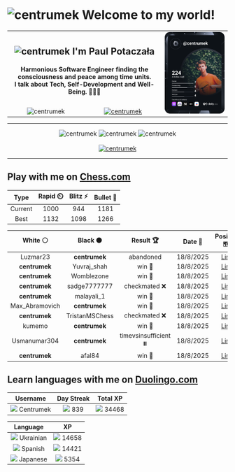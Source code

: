 <h1>
  <img
    src="https://emojis.slackmojis.com/emojis/images/1531849430/4246/blob-sunglasses.gif"
    width="30"
    alt="centrumek"
  />
  Welcome to my world!
</h1>

<table>
  <tbody>
    <tr>
      <td align="center" width="70%" colspan="2">
        <h2>
          <img
            src="https://raw.githubusercontent.com/MartinHeinz/MartinHeinz/master/wave.gif"
            width="30px"
            alt="centrumek"
          />
          I'm Paul Potaczała
        </h2>
        <h4>
          Harmonious Software Engineer finding the consciousness and peace among time units.
          <br/>
          I talk about Tech, Self-Development and Well-Being. 🌿🧘🚀
        </h4>
      </td>
      <td width="30%" rowspan="2">
        <a href="https://app.daily.dev/centrumek">
          <img
            src="./devcard.svg"
            alt="centrumek"
          />
        </a>
      </td>
    </tr>
    <tr align="center">
      <td>
        <img
          src="https://komarev.com/ghpvc/?username=centrumek&label=visitors&color=0e75b6&style=flat"
          alt="centrumek"
        >
      </td>
      <td>
        <a href="https://stackoverflow.com/users/14496012/centrumek">
          <img
            src="https://stackoverflow.com/users/flair/14496012.png?theme=dark"
            alt="centrumek"
          >
        </a>
      </td>
    </tr>
  </tbody>
</table>

---
<div align="center">
  <img 
    src="https://github-readme-stats.vercel.app/api?username=centrumek&show_icons=true&count_private=true&theme=dark&hide_border=true&hide=issues,contribs&bg_color=00000000"
    alt="centrumek"
  />
  <img
    src="https://github-readme-stats.vercel.app/api/top-langs/?username=centrumek&layout=compact&hide_border=true&theme=dark&bg_color=00000000&langs_count=6&exclude_repo=air-statistic-app"
    alt="centrumek"
  />
  <img 
    src="https://github-readme-streak-stats.herokuapp.com?user=centrumek&theme=dark&hide_border=true&background=FFFFFF00"
    alt="centrumek"
  />
  <br/>
  <br/>
  <a href="https://www.buymeacoffee.com/centrumek">
    <img
      src="https://cdn.buymeacoffee.com/buttons/v2/default-orange.png"
      height="50"
      width="210"
      alt="centrumek"
    />
  </a>
</div>

---

## Play with me on [Chess.com](https://www.chess.com/member/centrumek)

<div align="center">
<!--START_SECTION:chessStats-->
<!-- Automatically generated with https://github.com/Balastrong/chess-stats-action -->

| Type | Rapid ⏲️ | Blitz ⚡ | Bullet 🔫 |
|:---:|:---:|:---:|:---:|
| Current | 1000 | 944 | 1181 |
| Best | 1132 | 1098 | 1266 |

| White ⚪ | Black ⚫ | Result 🏆 | Date 📅 | Position 🗺️ | Type 🕕 |
|:---:|:---:|:---:|:---:|:---:|:---:|
| Luzmar23 | **centrumek** | abandoned  | 18/8/2025 | <a href="http://www.ee.unb.ca/cgi-bin/tervo/fen.pl?select=8/8/p1pB4/2P5/5NpP/2k3P1/R7/6K1 b - - 0 55">Link</a> | Blitz |
| **centrumek** | Yuvraj_shah | win 🥇 | 18/8/2025 | <a href="http://www.ee.unb.ca/cgi-bin/tervo/fen.pl?select=rnkq4/pp2n1Q1/2p1p3/3pP1B1/3P4/2N3R1/PPP5/R3K1N1 b Q - 2 18">Link</a> | Blitz |
| **centrumek** | Womblezone | win 🥇 | 18/8/2025 | <a href="http://www.ee.unb.ca/cgi-bin/tervo/fen.pl?select=1k6/P6R/1N6/1P6/2K5/7p/8/7r b - - 0 51">Link</a> | Blitz |
| **centrumek** | sadge7777777 | checkmated ❌ | 18/8/2025 | <a href="http://www.ee.unb.ca/cgi-bin/tervo/fen.pl?select=8/8/8/8/6p1/7r/R3bk1K/8 w - - 4 66">Link</a> | Blitz |
| **centrumek** | malayali_1 | win 🥇 | 18/8/2025 | <a href="http://www.ee.unb.ca/cgi-bin/tervo/fen.pl?select=R1kr2r1/1p2q2p/1P2p3/1Q1pP3/2p2n2/2P3P1/1P4BP/6K1 b - - 1 30">Link</a> | Blitz |
| Max_Abramovich | **centrumek** | win 🥇 | 18/8/2025 | <a href="http://www.ee.unb.ca/cgi-bin/tervo/fen.pl?select=5R2/8/pp6/1r2k3/6p1/8/4KP2/8 w - - 6 60">Link</a> | Blitz |
| **centrumek** | TristanMSChess | checkmated ❌ | 18/8/2025 | <a href="http://www.ee.unb.ca/cgi-bin/tervo/fen.pl?select=1r1r2k1/p4pbp/6p1/4p3/8/2P1P1N1/PP3PPP/R1BqK2R w KQ - 2 18">Link</a> | Blitz |
| kumemo | **centrumek** | win 🥇 | 18/8/2025 | <a href="http://www.ee.unb.ca/cgi-bin/tervo/fen.pl?select=7r/6k1/3p4/2pP1P2/2PbB3/6PK/3q4/3b4 w - - 2 41">Link</a> | Blitz |
| Usmanumar304 | **centrumek** | timevsinsufficient ⏸️ | 18/8/2025 | <a href="http://www.ee.unb.ca/cgi-bin/tervo/fen.pl?select=8/4K3/5Pk1/8/8/8/8/8 w - - 1 82">Link</a> | Blitz |
| **centrumek** | afal84 | win 🥇 | 18/8/2025 | <a href="http://www.ee.unb.ca/cgi-bin/tervo/fen.pl?select=4k3/p2b2pp/p2R4/Q1p5/P7/1P1P4/4P3/2K2B2 b - - 0 35">Link</a> | Blitz |

<!--END_SECTION:chessStats-->
</div>

## Learn languages with me on [Duolingo.com](https://www.duolingo.com/profile/Centrumek)

<div align="center">
<!--START_SECTION:duolingoStats-->
<!-- Automatically generated with https://github.com/centrumek/duolingo-readme-stats-->

| Username | Day Streak | Total XP |
|:---:|:---:|:---:|
| <img src="https://raw.githubusercontent.com/centrumek/duolingo-readme-stats/main/assets/duolingo.png" height="12"> Centrumek | <img src="https://raw.githubusercontent.com/centrumek/duolingo-readme-stats/main/assets/streakinactive.svg" height="12"> 839 | <img src="https://raw.githubusercontent.com/centrumek/duolingo-readme-stats/main/assets/xp.svg" height="12"> 34468 | <img src="https://raw.githubusercontent.com/centrumek/duolingo-readme-stats/main/assets/xp.svg" height="12"> 0 |

| Language | XP |
|:---:|:---:|
| <img src="https://raw.githubusercontent.com/centrumek/duolingo-readme-stats/main/assets/langs/ukrainian.svg" height="12"> Ukrainian | <img src="https://raw.githubusercontent.com/centrumek/duolingo-readme-stats/main/assets/xp.svg" height="12"> 14658 |
| <img src="https://raw.githubusercontent.com/centrumek/duolingo-readme-stats/main/assets/langs/spanish.svg" height="12"> Spanish | <img src="https://raw.githubusercontent.com/centrumek/duolingo-readme-stats/main/assets/xp.svg" height="12"> 14421 |
| <img src="https://raw.githubusercontent.com/centrumek/duolingo-readme-stats/main/assets/langs/japanese.svg" height="12"> Japanese | <img src="https://raw.githubusercontent.com/centrumek/duolingo-readme-stats/main/assets/xp.svg" height="12"> 5354 |

<!--END_SECTION:duolingoStats-->
</div>
<!--
**centrumek/centrumek** is a ✨ _special_ ✨ repository because its `README.md` (this file) appears on your GitHub profile.

Here are some ideas to get you started:

- 🔭 I’m currently working on ...
- 🌱 I’m currently learning ...
- 👯 I’m looking to collaborate on ...
- 🤔 I’m looking for help with ...
- 💬 Ask me about ...
- 📫 How to reach me: ...
- 😄 Pronouns: ...
- ⚡ Fun fact: ...
-->
